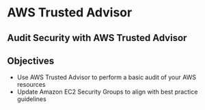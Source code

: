 # AWS Trusted Advisor

## Audit Security with AWS Trusted Advisor

## Objectives

- Use AWS Trusted Advisor to perform a basic audit of your AWS resources
- Update Amazon EC2 Security Groups to align with best practice guidelines
